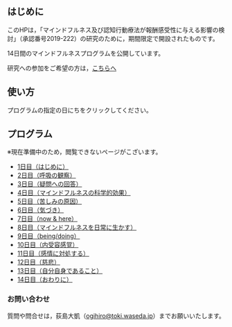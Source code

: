 ## はじめに

このHPは，「マインドフルネス及び認知行動療法が報酬感受性に与える影響の検討」（承認番号2019-222）の研究のために，期間限定で開設されたものです。

14日間のマインドフルネスプログラムを公開しています。

研究への参加をご希望の方は，[こちらへ](https://sites.google.com/view/kisoken/%E3%83%9B%E3%83%BC%E3%83%A0?authuser=1)

## 使い方

プログラムの指定の日にちをクリックしてください。

## プログラム

※現在準備中のため，閲覧できないページがこざいます。
- [1日目（はじめに）](https://hogishima.github.io/mfcbt/program/day1)
- [2日目（呼吸の観察）](https://hogishima.github.io/mfcbt/program/day2)
- [3日目（疑問への回答）](https://hogishima.github.io/mfcbt/program/day3)
- [4日目（マインドフルネスの科学的効果）](https://hogishima.github.io/mfcbt/program/day4)
- [5日目（苦しみの原因）](https://hogishima.github.io/mfcbt/program/day5)
- [6日目（気づき）](https://hogishima.github.io/mfcbt/program/day6)
- [7日目（now & here）](https://hogishima.github.io/mfcbt/program/day7)
- [8日目（マインドフルネスを日常に生かす）](https://hogishima.github.io/mfcbt/program/day8)
- [9日目（being/doing）](https://hogishima.github.io/mfcbt/program/day9)
- [10日目（内受容感覚）](https://hogishima.github.io/mfcbt/program/day10)
- [11日目（感情に対処する）](https://hogishima.github.io/mfcbt/program/day11)
- [12日目（慈悲）](https://hogishima.github.io/mfcbt/program/day12)
- [13日目（自分自身であること）](https://hogishima.github.io/mfcbt/program/day13)
- [14日目（おわりに）](https://hogishima.github.io/mfcbt/program/day14)

### お問い合わせ

質問や問合せは，荻島大凱（ogihiro@toki.waseda.jp）までお願いいたします。
